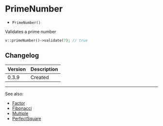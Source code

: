 # PrimeNumber

- `PrimeNumber()`

Validates a prime number

```php
v::primeNumber()->validate(7); // true
```

## Changelog

Version | Description
--------|-------------
  0.3.9 | Created

***
See also:

- [Factor](Factor.md)
- [Fibonacci](Fibonacci.md)
- [Multiple](Multiple.md)
- [PerfectSquare](PerfectSquare.md)
